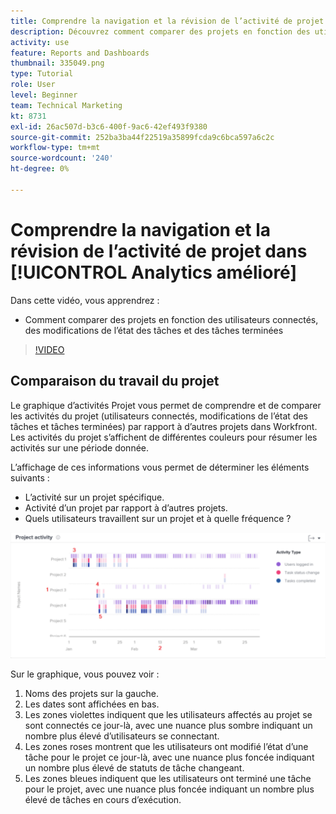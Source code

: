 ```yaml
---
title: Comprendre la navigation et la révision de l’activité de projet dans [!UICONTROL Analytics amélioré]
description: Découvrez comment comparer des projets en fonction des utilisateurs connectés, des modifications d’état des tâches et des tâches terminées dans Workfront.
activity: use
feature: Reports and Dashboards
thumbnail: 335049.png
type: Tutorial
role: User
level: Beginner
team: Technical Marketing
kt: 8731
exl-id: 26ac507d-b3c6-400f-9ac6-42ef493f9380
source-git-commit: 252ba3ba44f22519a35899fcda9c6bca597a6c2c
workflow-type: tm+mt
source-wordcount: '240'
ht-degree: 0%

---
```


# Comprendre la navigation et la révision de l’activité de projet dans [!UICONTROL Analytics amélioré]

Dans cette vidéo, vous apprendrez :

* Comment comparer des projets en fonction des utilisateurs connectés, des modifications de l’état des tâches et des tâches terminées

>[!VIDEO](https://video.tv.adobe.com/v/335049/?quality=12)

## Comparaison du travail du projet

Le graphique d’activités Projet vous permet de comprendre et de comparer les activités du projet (utilisateurs connectés, modifications de l’état des tâches et tâches terminées) par rapport à d’autres projets dans Workfront. Les activités du projet s’affichent de différentes couleurs pour résumer les activités sur une période donnée.

L’affichage de ces informations vous permet de déterminer les éléments suivants :

* L’activité sur un projet spécifique.
* Activité d’un projet par rapport à d’autres projets.
* Quels utilisateurs travaillent sur un projet et à quelle fréquence ?

![Une image montrant l’activité du projet avec des chiffres sur les zones décrites dans les puces ci-dessous](assets/section-2-5.png)

Sur le graphique, vous pouvez voir :

1. Noms des projets sur la gauche.
1. Les dates sont affichées en bas.
1. Les zones violettes indiquent que les utilisateurs affectés au projet se sont connectés ce jour-là, avec une nuance plus sombre indiquant un nombre plus élevé d’utilisateurs se connectant.
1. Les zones roses montrent que les utilisateurs ont modifié l’état d’une tâche pour le projet ce jour-là, avec une nuance plus foncée indiquant un nombre plus élevé de statuts de tâche changeant.
1. Les zones bleues indiquent que les utilisateurs ont terminé une tâche pour le projet, avec une nuance plus foncée indiquant un nombre plus élevé de tâches en cours d’exécution.

